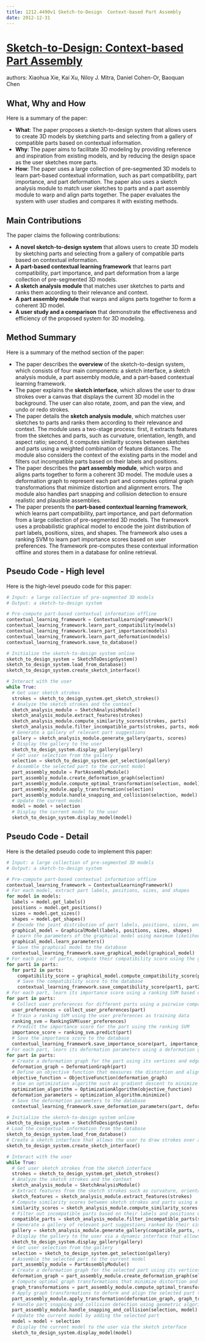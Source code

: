 ```yaml
---
title: 1212.4490v1 Sketch-to-Design  Context-based Part Assembly
date: 2012-12-31
---
```


# [Sketch-to-Design: Context-based Part Assembly](http://arxiv.org/abs/1212.4490v1)

authors: Xiaohua Xie, Kai Xu, Niloy J. Mitra, Daniel Cohen-Or, Baoquan Chen


## What, Why and How

[1]: https://arxiv.org/pdf/1212.4490v1 "Sketch-to-Design: Context-based Part Assembly - arXiv.org"
[2]: https://arxiv.org/abs/1212.4490v1 "[1212.4490v1] Sketch-to-Design: Context-based Part Assembly - arXiv.org"
[3]: http://export.arxiv.org/abs/1302.4490v1 "[1302.4490v1] Complex networks analysis of language complexity"

Here is a summary of the paper:

- **What**: The paper proposes a sketch-to-design system that allows users to create 3D models by sketching parts and selecting from a gallery of compatible parts based on contextual information.
- **Why**: The paper aims to facilitate 3D modeling by providing reference and inspiration from existing models, and by reducing the design space as the user sketches more parts.
- **How**: The paper uses a large collection of pre-segmented 3D models to learn part-based contextual information, such as part compatibility, part importance, and part deformation. The paper also uses a sketch analysis module to match user sketches to parts and a part assembly module to warp and align parts together. The paper evaluates the system with user studies and compares it with existing methods.

## Main Contributions

[1]: https://arxiv.org/pdf/1212.4490v1 "Sketch-to-Design: Context-based Part Assembly - arXiv.org"
[2]: https://arxiv.org/abs/1212.4490v1 "[1212.4490v1] Sketch-to-Design: Context-based Part Assembly - arXiv.org"
[3]: http://export.arxiv.org/abs/1302.4490v1 "[1302.4490v1] Complex networks analysis of language complexity"

The paper claims the following contributions:

- **A novel sketch-to-design system** that allows users to create 3D models by sketching parts and selecting from a gallery of compatible parts based on contextual information.
- **A part-based contextual learning framework** that learns part compatibility, part importance, and part deformation from a large collection of pre-segmented 3D models.
- **A sketch analysis module** that matches user sketches to parts and ranks them according to their relevance and context.
- **A part assembly module** that warps and aligns parts together to form a coherent 3D model.
- **A user study and a comparison** that demonstrate the effectiveness and efficiency of the proposed system for 3D modeling.

## Method Summary

[1]: https://arxiv.org/pdf/1212.4490v1 "Sketch-to-Design: Context-based Part Assembly - arXiv.org"
[2]: https://arxiv.org/abs/1212.4490v1 "[1212.4490v1] Sketch-to-Design: Context-based Part Assembly - arXiv.org"
[3]: http://export.arxiv.org/abs/1302.4490v1 "[1302.4490v1] Complex networks analysis of language complexity"

Here is a summary of the method section of the paper:

- The paper describes the **overview** of the sketch-to-design system, which consists of four main components: a sketch interface, a sketch analysis module, a part assembly module, and a part-based contextual learning framework.
- The paper explains the **sketch interface**, which allows the user to draw strokes over a canvas that displays the current 3D model in the background. The user can also rotate, zoom, and pan the view, and undo or redo strokes.
- The paper details the **sketch analysis module**, which matches user sketches to parts and ranks them according to their relevance and context. The module uses a two-stage process: first, it extracts features from the sketches and parts, such as curvature, orientation, length, and aspect ratio; second, it computes similarity scores between sketches and parts using a weighted combination of feature distances. The module also considers the context of the existing parts in the model and filters out incompatible parts based on their labels and positions.
- The paper describes the **part assembly module**, which warps and aligns parts together to form a coherent 3D model. The module uses a deformation graph to represent each part and computes optimal graph transformations that minimize distortion and alignment errors. The module also handles part snapping and collision detection to ensure realistic and plausible assemblies.
- The paper presents the **part-based contextual learning framework**, which learns part compatibility, part importance, and part deformation from a large collection of pre-segmented 3D models. The framework uses a probabilistic graphical model to encode the joint distribution of part labels, positions, sizes, and shapes. The framework also uses a ranking SVM to learn part importance scores based on user preferences. The framework pre-computes these contextual information offline and stores them in a database for online retrieval.

## Pseudo Code - High level

Here is the high-level pseudo code for this paper:

```python
# Input: a large collection of pre-segmented 3D models
# Output: a sketch-to-design system

# Pre-compute part-based contextual information offline
contextual_learning_framework = ContextualLearningFramework()
contextual_learning_framework.learn_part_compatibility(models)
contextual_learning_framework.learn_part_importance(models)
contextual_learning_framework.learn_part_deformation(models)
contextual_learning_framework.save_to_database()

# Initialize the sketch-to-design system online
sketch_to_design_system = SketchToDesignSystem()
sketch_to_design_system.load_from_database()
sketch_to_design_system.create_sketch_interface()

# Interact with the user
while True:
  # Get user sketch strokes
  strokes = sketch_to_design_system.get_sketch_strokes()
  # Analyze the sketch strokes and the context
  sketch_analysis_module = SketchAnalysisModule()
  sketch_analysis_module.extract_features(strokes)
  sketch_analysis_module.compute_similarity_scores(strokes, parts)
  sketch_analysis_module.filter_incompatible_parts(strokes, parts, model)
  # Generate a gallery of relevant part suggestions
  gallery = sketch_analysis_module.generate_gallery(parts, scores)
  # Display the gallery to the user
  sketch_to_design_system.display_gallery(gallery)
  # Get user selection from the gallery
  selection = sketch_to_design_system.get_selection(gallery)
  # Assemble the selected part to the current model
  part_assembly_module = PartAssemblyModule()
  part_assembly_module.create_deformation_graph(selection)
  part_assembly_module.compute_optimal_transformation(selection, model)
  part_assembly_module.apply_transformation(selection)
  part_assembly_module.handle_snapping_and_collision(selection, model)
  # Update the current model
  model = model + selection
  # Display the current model to the user
  sketch_to_design_system.display_model(model)
```


## Pseudo Code - Detail

Here is the detailed pseudo code to implement this paper:

```python
# Input: a large collection of pre-segmented 3D models
# Output: a sketch-to-design system

# Pre-compute part-based contextual information offline
contextual_learning_framework = ContextualLearningFramework()
# For each model, extract part labels, positions, sizes, and shapes
for model in models:
  labels = model.get_labels()
  positions = model.get_positions()
  sizes = model.get_sizes()
  shapes = model.get_shapes()
  # Encode the joint distribution of part labels, positions, sizes, and shapes using a probabilistic graphical model
  graphical_model = GraphicalModel(labels, positions, sizes, shapes)
  # Learn the parameters of the graphical model using maximum likelihood estimation
  graphical_model.learn_parameters()
  # Save the graphical model to the database
  contextual_learning_framework.save_graphical_model(graphical_model)
# For each pair of parts, compute their compatibility score using the graphical model
for part1 in parts:
  for part2 in parts:
    compatibility_score = graphical_model.compute_compatibility_score(part1, part2)
    # Save the compatibility score to the database
    contextual_learning_framework.save_compatibility_score(part1, part2, compatibility_score)
# For each part, learn its importance score using a ranking SVM based on user preferences
for part in parts:
  # Collect user preferences for different parts using a pairwise comparison interface
  user_preferences = collect_user_preferences(part)
  # Train a ranking SVM using the user preferences as training data
  ranking_svm = RankingSVM(user_preferences)
  # Predict the importance score for the part using the ranking SVM
  importance_score = ranking_svm.predict(part)
  # Save the importance score to the database
  contextual_learning_framework.save_importance_score(part, importance_score)
# For each part, learn its deformation parameters using a deformation graph and an optimization algorithm
for part in parts:
  # Create a deformation graph for the part using its vertices and edges
  deformation_graph = DeformationGraph(part)
  # Define an objective function that measures the distortion and alignment errors of the deformation graph
  objective_function = ObjectiveFunction(deformation_graph)
  # Use an optimization algorithm such as gradient descent to minimize the objective function and find the optimal deformation parameters
  optimization_algorithm = OptimizationAlgorithm(objective_function)
  deformation_parameters = optimization_algorithm.minimize()
  # Save the deformation parameters to the database
  contextual_learning_framework.save_deformation_parameters(part, deformation_parameters)

# Initialize the sketch-to-design system online
sketch_to_design_system = SketchToDesignSystem()
# Load the contextual information from the database
sketch_to_design_system.load_from_database()
# Create a sketch interface that allows the user to draw strokes over a canvas that displays the current 3D model in the background
sketch_to_design_system.create_sketch_interface()

# Interact with the user
while True:
  # Get user sketch strokes from the sketch interface
  strokes = sketch_to_design_system.get_sketch_strokes()
  # Analyze the sketch strokes and the context
  sketch_analysis_module = SketchAnalysisModule()
  # Extract features from the sketch strokes such as curvature, orientation, length, and aspect ratio
  sketch_features = sketch_analysis_module.extract_features(strokes)
  # Compute similarity scores between sketch strokes and parts using a weighted combination of feature distances
  similarity_scores = sketch_analysis_module.compute_similarity_scores(sketch_features, part_features)
  # Filter out incompatible parts based on their labels and positions using the compatibility scores from the database
  compatible_parts = sketch_analysis_module.filter_incompatible_parts(strokes, parts, model, compatibility_scores)
  # Generate a gallery of relevant part suggestions ranked by their similarity scores and importance scores from the database
  gallery = sketch_analysis_module.generate_gallery(compatible_parts, similarity_scores, importance_scores)
  # Display the gallery to the user via a dynamic interface that allows scrolling and selection
  sketch_to_design_system.display_gallery(gallery)
  # Get user selection from the gallery
  selection = sketch_to_design_system.get_selection(gallery)
  # Assemble the selected part to the current model
  part_assembly_module = PartAssemblyModule()
  # Create a deformation graph for the selected part using its vertices and edges
  deformation_graph = part_assembly_module.create_deformation_graph(selection)
  # Compute optimal graph transformations that minimize distortion and alignment errors using the objective function and the optimization algorithm from before
  graph_transformations = part_assembly_module.compute_optimal_transformation(deformation_graph, objective_function, optimization_algorithm)
  # Apply graph transformations to deform and align the selected part to fit with the current model
  part_assembly_module.apply_transformation(deformation_graph, graph_transformations)
  # Handle part snapping and collision detection using geometric algorithms such as bounding boxes and ray casting
  part_assembly_module.handle_snapping_and_collision(selection, model)
  # Update the current model by adding the selected part
  model = model + selection
  # Display the current model to the user via the sketch interface
  sketch_to_design_system.display_model(model)
```